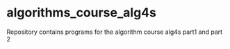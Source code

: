 # algorithms_course_alg4s
Repository contains programs for the algorithm course alg4s part1 and part 2
